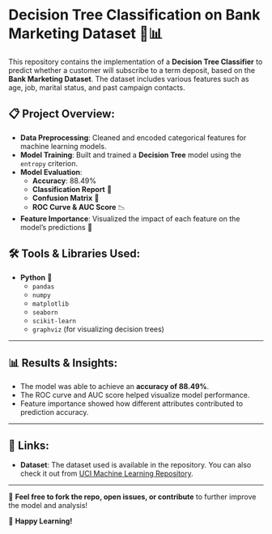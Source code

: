 # Decision Tree Classification on Bank Marketing Dataset 🌳📊

This repository contains the implementation of a **Decision Tree Classifier** to predict whether a customer will subscribe to a term deposit, based on the **Bank Marketing Dataset**. The dataset includes various features such as age, job, marital status, and past campaign contacts.

## 📋 **Project Overview:**
- **Data Preprocessing**: Cleaned and encoded categorical features for machine learning models.
- **Model Training**: Built and trained a **Decision Tree** model using the `entropy` criterion.
- **Model Evaluation**: 
  - **Accuracy**: 88.49%
  - **Classification Report** 📑
  - **Confusion Matrix** 🤖
  - **ROC Curve & AUC Score** 📉
- **Feature Importance**: Visualized the impact of each feature on the model’s predictions 🔑

## 🛠️ **Tools & Libraries Used:**
- **Python** 🐍
  - `pandas`
  - `numpy`
  - `matplotlib`
  - `seaborn`
  - `scikit-learn`
  - `graphviz` (for visualizing decision trees)
  
---

## 📊 **Results & Insights:**
- The model was able to achieve an **accuracy of 88.49%**.
- The ROC curve and AUC score helped visualize model performance.
- Feature importance showed how different attributes contributed to prediction accuracy.

---

## 🔗 **Links:**
- **Dataset**: The dataset used is available in the repository. You can also check it out from [UCI Machine Learning Repository](https://archive.ics.uci.edu/ml/datasets/Bank+Marketing).

---

💬 **Feel free to fork the repo, open issues, or contribute** to further improve the model and analysis!

🔑 **Happy Learning!**
